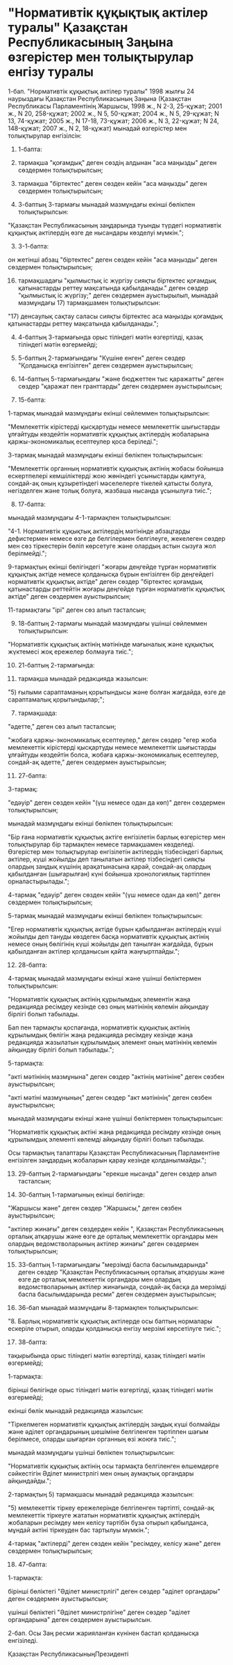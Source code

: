 # "Нормативтік құқықтық актілер туралы" Қазақстан Республикасының Заңына өзгерістер мен толықтырулар енгізу туралы

1-бап. "Нормативтік құқықтық актілер туралы" 1998 жылғы 24 наурыздағы Қазақстан Республикасының Заңына (Қазақстан Республикасы Парламентінің Жаршысы, 1998 ж., N 2-3, 25-құжат; 2001 ж., N 20, 258-құжат; 2002 ж., N 5, 50-құжат; 2004 ж., N 5, 29-құжат; N 13, 74-құжат; 2005 ж., N 17-18, 73-құжат; 2006 ж., N 3, 22-құжат; N 24, 148-құжат; 2007 ж., N 2, 18-құжат) мынадай өзгерістер мен толықтырулар енгізілсін:

1) 1-бапта:

1) тармақша "қоғамдық" деген сөздің алдынан "аса маңызды" деген сөздермен толықтырылсын;

5) тармақша "біртектес" деген сөзден кейін "аса маңызды" деген сөздермен толықтырылсын;

2) 3-баптың 3-тармағы мынадай мазмұндағы екінші бөлікпен толықтырылсын:

"Қазақстан Республикасының заңдарында туынды түрдегі нормативтік құқықтық актілердің өзге де нысандары көзделуі мүмкін.";

3) 3-1-бапта:

он жетінші абзац "біртектес" деген сөзден кейін "аса маңызды" деген сөздермен толықтырылсын;

16) тармақшадағы "қылмыстық іс жүргізу сияқты біртектес қоғамдық қатынастарды реттеу мақсатында қабылданады." деген сөздер "қылмыстық іс жүргізу;" деген сөздермен ауыстырылып, мынадай мазмұндағы 17) тармақшамен толықтырылсын:

"17) денсаулық сақтау саласы сияқты біртектес аса маңызды қоғамдық қатынастарды реттеу мақсатында қабылданады.";

4) 4-баптың 3-тармағында орыс тіліндегі мәтін өзгертілді, қазақ тіліндегі мәтін өзгермейді;

5) 5-баптың 2-тармағындағы "Күшіне енген" деген сөздер "Қолданысқа енгізілген" деген сөздермен ауыстырылсын;

6) 14-баптың 5-тармағындағы "және бюджеттен тыс қаражатты" деген сөздер "қаражат пен гранттарды" деген сөздермен ауыстырылсын;

7) 15-бапта:

1-тармақ мынадай мазмұндағы екінші сөйлеммен толықтырылсын:

"Мемлекеттік кірістерді қысқартуды немесе мемлекеттік шығыстарды ұлғайтуды көздейтін нормативтік құқықтық актілердің жобаларына қаржы-экономикалық есептеулер қоса беріледі.";

3-тармақ мынадай мазмұндағы екінші бөлікпен толықтырылсын:

"Мемлекеттік органның нормативтік құқықтық актінің жобасы бойынша ескертпелері кемшіліктерді жою жөніндегі ұсыныстарды қамтуға, сондай-ақ оның құзыретіндегі мәселелерге тікелей қатысты болуға, негізделген және толық болуға, жазбаша нысанда ұсынылуға тиіс.";

8) 17-бапта:

мынадай мазмұндағы 4-1-тармақпен толықтырылсын:

"4-1. Нормативтік құқықтық актілердің мәтінінде абзацтарды дефистермен немесе өзге де белгілермен белгілеуге, жекелеген сөздер мен сөз тіркестерін бөліп көрсетуге және олардың астын сызуға жол берілмейді.";

9-тармақтың екінші бөлігіндегі "жоғары деңгейде тұрған нормативтік құқықтық актіде немесе қолданысқа бұрын енгізілген бір деңгейдегі нормативтік құқықтық актіде" деген сөздер "біртектес қоғамдық қатынастарды реттейтін жоғары деңгейде тұрған нормативтік құқықтық актіде" деген сөздермен ауыстырылсын;

11-тармақтағы "ірі" деген сөз алып тасталсын;

9) 18-баптың 2-тармағы мынадай мазмұндағы үшінші сөйлеммен толықтырылсын:

"Нормативтік құқықтық актінің мәтінінде мағыналық және құқықтық жүктемесі жоқ ережелер болмауға тиіс.";

10) 21-баптың 2-тармағында:

5) тармақша мынадай редакцияда жазылсын:

"5) ғылыми сараптаманың қорытындысы және болған жағдайда, өзге де сараптамалық қорытындылар;";

7) тармақшада:

"әдетте," деген сөз алып тасталсын;

"жобаға қаржы-экономикалық есептеулер," деген сөздер "егер жоба мемлекеттік кірістерді қысқартуды немесе мемлекеттік шығыстарды ұлғайтуды көздейтін болса, жобаға қаржы-экономикалық есептеулер, сондай-ақ әдетте," деген сөздермен ауыстырылсын;

11) 27-бапта:

3-тармақ:

"едәуір" деген сөзден кейін "(үш немесе одан да көп)" деген сөздермен толықтырылсын;

мынадай мазмұндағы екінші бөлікпен толықтырылсын:

"Бір ғана нормативтік құқықтық актіге енгізілетін барлық өзгерістер мен толықтырулар бір тармақпен немесе тармақшамен көзделеді. Өзгерістер мен толықтырулар енгізілетін актілердің тізбесіндегі барлық актілер, күші жойылды деп танылатын актілер тізбесіндегі сияқты олардың заңдық күшінің арақатынасына қарай, сондай-ақ олардың қабылданған (шығарылған) күні бойынша хронологиялық тәртіппен орналастырылады.";

4-тармақ "едәуір" деген сөзден кейін "(үш немесе одан да көп)" деген сөздермен толықтырылсын;

5-тармақ мынадай мазмұндағы екінші бөлікпен толықтырылсын:

"Егер нормативтік құқықтық актіде бұрын қабылданған актілердің күші жойылды деп тануды көздеген басқа нормативтік құқықтық актінің немесе оның бөлігінің күші жойылды деп танылған жағдайда, бұрын қабылданған актілер қолданысын қайта жаңғыртпайды.";

12) 28-бапта:

4-тармақ мынадай мазмұндағы екінші және үшінші бөліктермен толықтырылсын:

"Нормативтік құқықтық актінің құрылымдық элементін жаңа редакцияда ресімдеу кезінде сөз оның мәтінінің көлемін айқындау бірлігі болып табылады.

Бап пен тармақты қоспағанда, нормативтік құқықтық актінің құрылымдық бөлігін жаңа редакцияда ресімдеу кезінде жаңа редакцияда жазылатын құрылымдық элемент оның мәтінінің көлемін айқындау бірлігі болып табылады.";

5-тармақта:

"акті мәтінінің мазмұнына" деген сөздер "актінің мәтініне" деген сөзбен ауыстырылсын;

"акті мәтіні мазмұнының" деген сөздер "акт мәтінінің" деген сөзбен ауыстырылсын;

мынадай мазмұндағы екінші және үшінші бөліктермен толықтырылсын:

"Нормативтік құқықтық актіні жаңа редакцияда ресімдеу кезінде оның құрылымдық элементі көлемді айқындау бірлігі болып табылады.

Осы тармақтың талаптары Қазақстан Республикасының Парламентіне енгізілген заңдардың жобаларын қарау кезінде қолданылмайды.";

13) 29-баптың 2-тармағындағы "ерекше нысанда" деген сөздер алып тасталсын;

14) 30-баптың 1-тармағының екінші бөлігінде:

"Жаршысы және" деген сөздер "Жаршысы," деген сөзбен ауыстырылсын;

"актілер жинағы" деген сөздерден кейін ", Қазақстан Республикасының орталық атқарушы және өзге де орталық мемлекеттік органдары мен олардың ведомстволарының актілер жинағы" деген сөздермен толықтырылсын;

15) 33-баптың 1-тармағындағы "мерзімді баспа басылымдарында" деген сөздер "Қазақстан Республикасының орталық атқарушы және өзге де орталық мемлекеттік органдары мен олардың ведомстволарының актілер жинағында, сондай-ақ басқа да мерзімді баспа басылымдарында ресми" деген сөздермен ауыстырылсын;

16) 36-бап мынадай мазмұндағы 8-тармақпен толықтырылсын:

"8. Барлық нормативтік құқықтық актілерде осы баптың нормалары ескеріле отырып, оларды қолданысқа енгізу мерзімі көрсетілуге тиіс.";

17) 38-бапта:

тақырыбында орыс тіліндегі мәтін өзгертілді, қазақ тіліндегі мәтін өзгермейді;

1-тармақта:

бірінші бөлігінде орыс тіліндегі мәтін өзгертілді, қазақ тіліндегі мәтін өзгермейді;

екінші бөлік мынадай редакцияда жазылсын:

"Тіркелмеген нормативтік құқықтық актілердің заңдық күші болмайды және әділет органдарының шешіміне белгіленген тәртіппен шағым берілмесе, оларды шығарған органның өзі жоюға тиіс.";

мынадай мазмұндағы үшінші бөлікпен толықтырылсын:

"Нормативтік құқықтық актінің осы тармақта белгіленген өлшемдерге сәйкестігін Әділет министрлігі мен оның аумақтық органдары айқындайды.";

2-тармақтың 5) тармақшасы мынадай редакцияда жазылсын:

"5) мемлекеттік тіркеу ережелерінде белгіленген тәртіпті, сондай-ақ мемлекеттік тіркеуге жататын нормативтік құқықтық актілердің жобаларын ресімдеу мен келісу тәртібін бұза отырып қабылданса, мұндай актіні тіркеуден бас тартылуы мүмкін.";

4-тармақ "актілерді" деген сөзден кейін "ресімдеу, келісу және" деген сөздермен толықтырылсын;

18) 47-бапта:

1-тармақта:

бірінші бөліктегі "Әділет министрлігі" деген сөздер "әділет органдары" деген сөздермен ауыстырылсын;

үшінші бөліктегі "Әділет министрлігіне" деген сөздер "әділет органдарына" деген сөздермен ауыстырылсын.

2-бап. Осы Заң ресми жарияланған күнінен бастап қолданысқа енгізіледі.

Қазақстан РеспубликасыныңПрезиденті

